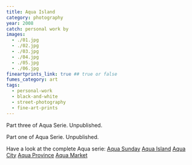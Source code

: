 ```yaml
---
title: Aqua Island
category: photography
year: 2008
catch: personal work by
images:
  - ./01.jpg
  - ./02.jpg
  - ./03.jpg
  - ./04.jpg
  - ./05.jpg
  - ./06.jpg
fineartprints_link: true ## true or false
fumes_category: art
tags:
  - personal-work
  - black-and-white
  - street-photography
  - fine-art-prints
---
```


Part three of Aqua Serie. Unpublished.

Part one of Aqua Serie. Unpublished.

Have a look at the complete Aqua serie:
[Aqua Sunday](./aqua-sunday)
[Aqua Island](./aqua-island)
[Aqua City](./aqua-city)
[Aqua Province](./aqua-province)
[Aqua Market](./aqua-market)
